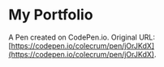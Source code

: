 # My Portfolio

A Pen created on CodePen.io. Original URL: [https://codepen.io/colecrum/pen/jOrJKdX](https://codepen.io/colecrum/pen/jOrJKdX).


